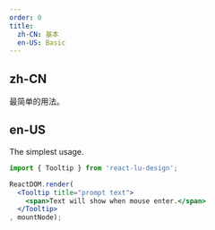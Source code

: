 ```yaml
---
order: 0
title: 
  zh-CN: 基本
  en-US: Basic
---
```


## zh-CN

最简单的用法。

## en-US 

The simplest usage.

````jsx
import { Tooltip } from 'react-lu-design';

ReactDOM.render(
  <Tooltip title="prompt text">
    <span>Text will show when mouse enter.</span>
  </Tooltip>
, mountNode);
````
